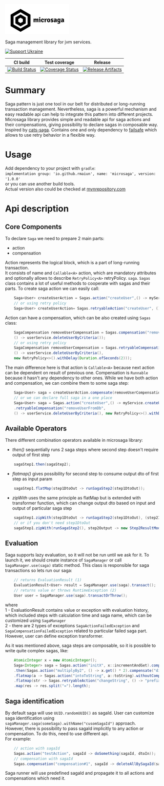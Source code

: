 ![Screenshot](logo.png)

Saga management library for jvm services.

[![Support Ukraine](https://img.shields.io/static/v1?label=United24&message=Support%20Ukraine&color=lightgrey&link=https%3A%2F%2Fu24.gov.ua&logo=data%3Aimage%2Fpng%3Bbase64%2CiVBORw0KGgoAAAANSUhEUgAAASwAAADICAYAAABS39xVAAAAAXNSR0IArs4c6QAAAARnQU1BAACxjwv8YQUAAAAJcEhZcwAADsMAAA7DAcdvqGQAAANKSURBVHhe7dZBThRhFEbRnx1IgvtFiIoxbgemOHLAhAoJ1QyaBahroKxqE%2BMS6iZncPKSbwE3b4yr6W58en4Z148zwC5tjbqabrdgvZ59PS5nn2eAfVobtbbquAXrcBquJ4B9Wht1%2BrQEC9g9wQIyBAvIECwgQ7CADMECMgQLyBAsIEOwgAzBAjIEC8gQLCBDsIAMwQIyBAvIECwgQ7CADMECMgQLyBAsIEOwgAzBAjIEC8gQLCBDsIAMwQIyBAvIECwgQ7CADMECMgQLyBAsIEOwgAzBAjIEC8gQLCBDsIAMwQIyBAvIECwgQ7CADMECMgQLyBAsIEOwgAzBAjIEC8gQLCBDsIAMwQIyBAvIECwgQ7CADMECMgQLyBAsIEOwgAzBAjIEC8gQLCBDsIAMwQIyBAvIECwgQ7CADMECMgQLyBAsIEOwgAzBAjIEC8gQLCBDsIAMwQIyBAvIECwgQ7CADMECMgQLyBAsIEOwgAzBAjIEC8gQLCBDsIAMwQIyBAvIECwgQ7CADMECMgQLyBAsIEOwgAzBAjIEC8j4F6zL%2BTA%2BHpfxYR0A9mhr1OXzPC5u7g%2Fvv%2F1YLr58B9ilU6Nu7ufx6%2BH88Hs6X9YLsEtbo34%2BvJvH29M4LC9jWZ4Admpt1NqqNVjTGqz5bFkmgJ1aG%2FX2KFhAgWABGYIFZAgWkCFYQIZgARmCBWQIFpAhWECGYAEZggVkCBaQIVhAhmABGYIFZAgWkCFYQIZgARmCBWQIFpAhWECGYAEZggVkCBaQIVhAhmABGYIFZAgWkCFYQIZgARmCBWQIFpAhWECGYAEZggVkCBaQIVhAhmABGYIFZAgWkCFYQIZgARmCBWQIFpAhWECGYAEZggVkCBaQIVhAhmABGYIFZAgWkCFYQIZgARmCBWQIFpAhWECGYAEZggVkCBaQIVhAhmABGYIFZAgWkCFYQIZgARmCBWQIFpAhWECGYAEZggVkCBaQIVhAhmABGYIFZAgWkCFYQIZgARmCBWQIFpAhWECGYAEZggVkCBaQIVhAhmABGYIFZAgWkCFYQIZgARmCBWQIFpAhWECGYAEZggVk%2FBes1%2BX4dwDYpbVRa6uOW7Du3p7Hy1YvgF3aGjWN2z9qCgwkg1n6XwAAAABJRU5ErkJggg%3D%3D)](https://u24.gov.ua)

| CI build                               | Test coverage                                     | Release |
|----------------------------------------|---------------------------------------------------| --- |
| [![Build Status][Badge-GHA]][Link-GHA] | [![Coverage Status][Badge-Codecov]][Link-Codecov] | [![Release Artifacts][Badge-SonatypeReleases]][Link-SonatypeReleases] |

# Summary

Saga pattern is just one tool in our belt for distributed or long-running transaction management.
Nevertheless, saga is a powerful mechanism and easy readable api can help to integrate this pattern into different projects.
Microsaga library provides simple and readable api for saga actions and their compensations, giving possibility to declare sagas in composable way.
Inspired by [cats-saga](https://github.com/VladKopanev/cats-saga).
Contains one and only dependency to [failsafe](https://github.com/failsafe-lib/failsafe) which allows to use retry behavior in a flexible way.

# Usage

Add dependency to your project with `gradle`:  
`implementation group: 'io.github.rmaiun', name: 'microsaga', version: '1.0.0'`  
or you can use another build tools.  
Actual version also could be checked at [mvnrepository.com](https://mvnrepository.com/artifact/io.github.rmaiun/microsaga)

# Api description

## Core Components

To declare `Saga` we need to prepare 2 main parts:

- action
- compensation

Action represents the logical block, which is a part of long-running transaction.  
It consists of name and `Callable<A>` action, which are mandatory attributes and optionally allows to describe `RetryPolicy<A>` retryPolicy.
`saga`. `Sagas` class contains a lot of useful methods to cooperate with sagas and their parts.
To create saga action we can easily call:

```java
    Saga<User> createUserAction = Sagas.action("createUser",() -> myService.createUser(user));
    // or using retry policy
    Saga<User> createUserAction= Sagas.retryableAction("createUser", () -> myService.createUser(user), new RetryPolicy<>().withMaxRetries(3));
```  

Action can have a compensation, which can be also created using `Sagas` class:

```java
    SagaCompensation removeUserCompensation = Sagas.compensation("removeUserFromDb",
    () -> userService.deleteUserByCriteria());
    // or using retry policy
    SagaCompensation removeUserCompensation = Sagas.retryableCompensation("removeUserFromDb",
    () -> userService.deleteUserByCriteria(),
    new RetryPolicy<>().withDelay(Duration.ofSeconds(2)));
```  

The main difference here is that action is `Callable<A>` because next action can be dependent on result of previous one.
Compensation is `Runnable` because it hasn't any dependency to other ones.
While we have both action and compensation, we can combine them to some saga step:

```java
    Saga<User> saga = createUserAction.compensate(removeUserCompensation);
    // or we can declare full saga in a one place
    Saga<User> saga = Sagas.action("createUser",() -> myService.createUser(user))
    .retryableCompensation("removeUserFromDb",
    () -> userService.deleteUserByCriteria(), new RetryPolicy<>().withDelay(Duration.ofSeconds(2)));
```  

## Available Operators

There different combination operators available in microsaga library:

* *then()* sequentially runs 2 saga steps where second step doesn't require output of first step

```java
    sagaStep1.then(sagaStep2); 
```

* *flatmap()* gives possibility for second step to consume output dto of first step as input param

```java
    sagaStep1.flatMap(step1DtoOut -> runSagaStep2(step1DtoOut));
```

* *zipWith* uses the same principle as flatMap but is extended with transformer function, which can change output dto based on input and output of particular saga step

```java
    sagaStep1.zipWith(step1DtoOut -> runSagaStep2(step1DtoOut), (step2Input,step2Output) -> new Step2ResultModified());
    // or if you don't need step1DtoOut
    sagaStep1.zipWith(runSagaStep2(), step2Output -> new Step2ResultModified());

```

## Evaluation

Saga supports lazy evaluation, so it will not be run until we ask for it.
To launch it, we should create instance of `SagaManager` or call `SagaManager.use(saga)` static method. This class is responsible for saga transactions
so lets run our saga:

```java
    // returns EvaluationResult (1)
    EvaluationResult<User> result = SagaManager.use(saga).transact();
    // returns value or throws RuntimeException (2)    
    User user = SagaManager.use(saga).transactOrThrow();
```

where  
1 - EvaluationResult contains value or exception with evaluation history, which included steps with calculation time and saga name, which can be customized using `SagaManager`  
2 - there are 2 types of exceptions `SagaActionFailedException` and `SagaCompensationFailedException` related to particular failed saga part. However, user can define exception transformer.

As it was mentioned above, saga steps are composable, so it is possible to write quite complex sagas, like:

```java
    AtomicInteger x = new AtomicInteger();
    Saga<Integer> saga = Sagas.action("initX", x::incrementAndGet).compensate("intoToZero", () -> x.set(0))
    .then(Sagas.action("multiplyBy2", () -> x.get() * 2).compensate("divideBy2", () -> x.set(x.get() / 2)))
    .flatmap(a -> Sagas.action("intoToString", a::toString).withoutCompensation())
    .flatmap(str -> Sagas.retryableAction("changeString", () -> "prefix=" + str, new RetryPolicy<String>().withMaxRetries(2)).withoutCompensation())
    .map(res -> res.split("=").length);
```  

## Saga identification
By default saga will use `UUID.randomUUID()` as sagaId. User can customize saga identification using
`sagaManager.saga(someSaga).withName("cusomSagaId")` approach.  
However, there is possibility to pass sagaId implicitly to any action or compensation. To do this, need to use different api.  
For example:
```java
    // action with sagaId
    Sagas.action("testAction", sagaId -> doSomething(sagaId, dtoIn));
    // compensation with sagaId
    Sagas.compensation("compensation#1", sagaId -> deleteAllBySagaId(sagaId));
```
Saga runner will use predefined sagaId and propagate it to all actions and compensations which need it.

[Link-Codecov]: https://codecov.io/gh/rmaiun/microsaga?branch=main "Codecov"

[Link-GHA]: https://github.com/rmaiun/microsaga/actions "github actions"

[Link-SonatypeReleases]: https://repo1.maven.org/maven2/io/github/rmaiun/microsaga/ "Sonatype Release"

[Badge-Codecov]: https://codecov.io/gh/rmaiun/microsaga/branch/main/graph/badge.svg "Codecov"

[Badge-GHA]: https://github.com/rmaiun/microsaga/actions/workflows/microsaga.yml/badge.svg "Github actions"

[Badge-SonatypeReleases]: https://img.shields.io/badge/release-1.0.0--RC3-blueviolet "Sonatype Releases"